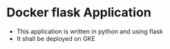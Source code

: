 # Docker flask Application

- This application is written in python and using flask
- It shall be deployed on GKE